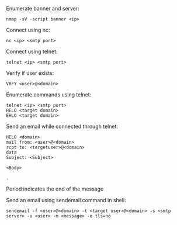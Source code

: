 Enumerate banner and server:
```
nmap -sV -script banner <ip>
```

Connect using nc:
```
nc <ip> <smtp port>
```

Connect using telnet:
```
telnet <ip> <smtp port>
```

Verify if user exists:
```
VRFY <user>@<domain>
```

Enumerate commands using telnet:
```
telnet <ip> <smtp port>
HELO <target domain>
EHLO <target domain>
```

Send an email while connected through telnet:
```
HELO <domain>
mail from: <user>@<domain>
rcpt to: <targetuser>@<domain>
data
Subject: <Subject>

<Body>

.
```
Period indicates the end of the message

Send an email using sendemail command in shell:
```
sendemail -f <user>@<domain> -t <target user>@<domain> -s <smtp server> -u <user> -m <message> -o tls=no 
```